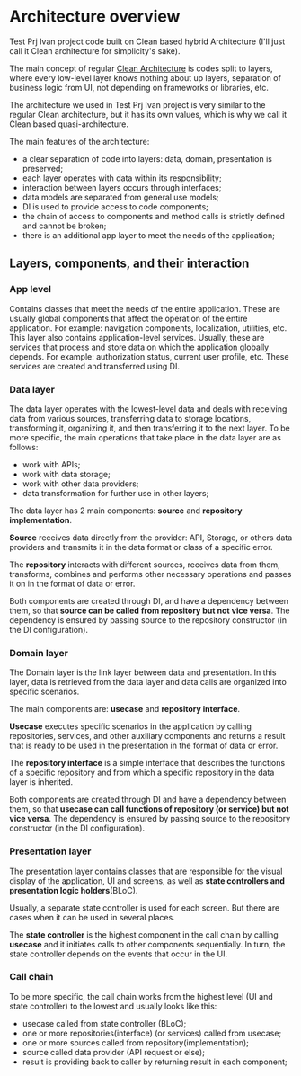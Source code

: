 # Architecture overview

Test Prj Ivan project code built on Clean based hybrid Architecture (I'll just call it Clean architecture for simplicity's sake).  

The main concept of regular [Clean Architecture](http://blog.cleancoder.com/uncle-bob/2012/08/13/the-clean-architecture.html) is codes split to layers, where every low-level layer knows nothing about up layers, separation of business logic from UI, not depending on frameworks or libraries, etc.

The architecture we used in Test Prj Ivan project is very similar to the regular Clean architecture, but it has its own values, which is why we call it Clean based quasi-architecture.

The main features of the architecture:

* a clear separation of code into layers: data, domain, presentation is preserved;
* each layer operates with data within its responsibility;
* interaction between layers occurs through interfaces;
* data models are separated from general use models;
* DI is used to provide access to code components; 
* the chain of access to components and method calls is strictly defined and cannot be broken;
* there is an additional app layer to meet the needs of the application;

## Layers, components, and their interaction

### App level
Contains classes that meet the needs of the entire application. These are usually global components that affect the operation of the entire application. For example: navigation components, localization, utilities, etc. 
This layer also contains application-level services. Usually, these are services that process and store data on which the application globally depends. For example: authorization status, current user profile, etc. 
These services are created and transferred using DI. 

### Data layer
The data layer operates with the lowest-level data and deals with receiving data from various sources, transferring data to storage locations, transforming it, organizing it, and then transferring it to the next layer. 
To be more specific, the main operations that take place in the data layer are as follows: 

* work with APIs;
* work with data storage;
* work with other data providers;
* data transformation for further use in other layers;

The data layer has 2 main components: **source** and **repository implementation**.

**Source** receives data directly from the provider: API, Storage, or others data providers and transmits it in the data format or class of a specific error. 

The **repository** interacts with different sources, receives data from them, transforms, combines and performs other necessary operations and passes it on in the format of data or error.

Both components are created through DI, and have a dependency between them, so that **source can be called from repository but not vice versa**. The dependency is ensured by passing source to the repository constructor (in the DI configuration).  

### Domain layer
The Domain layer is the link layer between data and presentation. In this layer, data is retrieved from the data layer and data calls are organized into specific scenarios. 

The main components are: **usecase** and **repository interface**.

**Usecase** executes specific scenarios in the application by calling repositories, services, and other auxiliary components and returns a result that is ready to be used in the presentation in the format of data or error.  

The **repository interface** is a simple interface that describes the functions of a specific repository and from which a specific repository in the data layer is inherited. 

Both components are created through DI and have a dependency between them, so that **usecase can call functions of repository (or service) but not vice versa**. The dependency is ensured by passing source to the repository constructor (in the DI configuration). 

### Presentation layer
The presentation layer contains classes that are responsible for the visual display of the application, UI and screens, as well as **state controllers and presentation logic holders**(BLoC).

Usually, a separate state controller is used for each screen. But there are cases when it can be used in several places. 

The **state controller** is the highest component in the call chain by calling **usecase** and it initiates calls to other components sequentially. In turn, the state controller depends on the events that occur in the UI.  

### Call chain

To be more specific, the call chain works from the highest level (UI and state controller) to the lowest and usually looks like this:

* usecase called from state controller (BLoC);
* one or more repositories(interface) (or services) called from usecase;
* one or more sources called from repository(implementation);
* source called data provider (API request or else);
* result is providing back to caller by returning result in each component;






